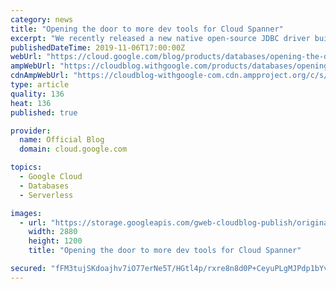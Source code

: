 ```yaml
---
category: news
title: "Opening the door to more dev tools for Cloud Spanner"
excerpt: "We recently released a new native open-source JDBC driver built by Google Cloud Platform (GCP) to enable the easy integration of Cloud Spanner into graphical database development tools. This can be useful for software engineers designing application database schemas in Cloud Spanner, database architects"
publishedDateTime: 2019-11-06T17:00:00Z
webUrl: "https://cloud.google.com/blog/products/databases/opening-the-door-to-more-dev-tools-for-cloud-spanner/"
ampWebUrl: "https://cloudblog.withgoogle.com/products/databases/opening-the-door-to-more-dev-tools-for-cloud-spanner/amp/"
cdnAmpWebUrl: "https://cloudblog-withgoogle-com.cdn.ampproject.org/c/s/cloudblog.withgoogle.com/products/databases/opening-the-door-to-more-dev-tools-for-cloud-spanner/amp/"
type: article
quality: 136
heat: 136
published: true

provider:
  name: Official Blog
  domain: cloud.google.com

topics:
  - Google Cloud
  - Databases
  - Serverless

images:
  - url: "https://storage.googleapis.com/gweb-cloudblog-publish/original_images/Google_Cloud_Spanner_databases.jpg"
    width: 2880
    height: 1200
    title: "Opening the door to more dev tools for Cloud Spanner"

secured: "fFM3tujSKdoajhv7iO77erNe5T/HGtl4p/rxre8n8d0P+CeyuPLgMJPdp1bYvC5FYwUtWs9VFAbes3SrX5/nQrR1FHOHCwDIN7tNdVibssjKvCL102OdgWrtGgU/aM6rVP3F9V/uhSV4NQ6ZUr6XjzxjAtAguoKl2vpu2sZTdTcIR/FeRCSRB/15LV7zt/LHeY8lzed3GsF2dBQGlSW8DrW7RWbbbVMfNtLEuJs/I5wFBJIcR12wlhfnPhJO9MkEuM1izCw4RGpvOaMMNklTrnd9XOFIKj6Xw1FaOLL4Aokx2vlYdtss1QC91nbY22afs/ka82VqwhHy601L8euL8g==;YW/EeAWDt2Yk74VSVDdKmg=="
---
```


